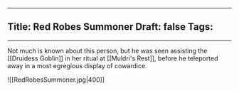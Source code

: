 
---
Title: Red Robes Summoner
Draft: false
Tags:
  - 
---

Not much is known about this person, but he was seen assisting the [[Druidess Goblin]] in her ritual at [[Muldri's Rest]], before he teleported away in a most egregious display of cowardice.


![[RedRobesSummoner.jpg|400]]